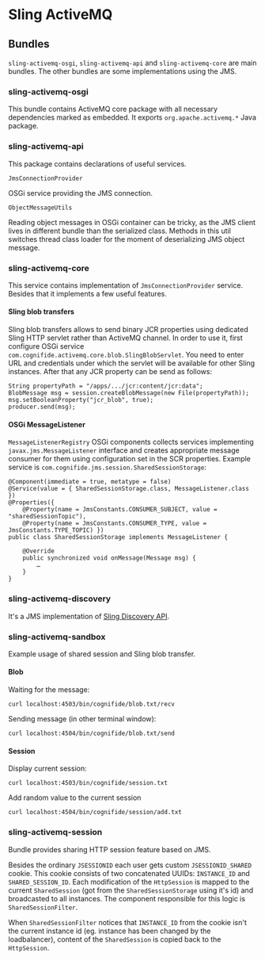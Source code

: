 # Sling ActiveMQ

## Bundles

`sling-activemq-osgi`, `sling-activemq-api` and `sling-activemq-core` are main bundles. The other bundles are some implementations using the JMS.

### sling-activemq-osgi

This bundle contains ActiveMQ core package with all necessary dependencies marked as embedded. It exports `org.apache.activemq.*` Java package.

### sling-activemq-api

This package contains declarations of useful services.

`JmsConnectionProvider`

OSGi service providing the JMS connection.

`ObjectMessageUtils`

Reading object messages in OSGi container can be tricky, as the JMS client lives in different bundle than the serialized class. Methods in this util switches thread class loader for the moment of deserializing JMS object message.

### sling-activemq-core

This service contains implementation of `JmsConnectionProvider` service. Besides that it implements a few useful features.

#### Sling blob transfers

Sling blob transfers allows to send binary JCR properties using dedicated Sling HTTP servlet rather than ActiveMQ channel. In order to use it, first configure OSGi service `com.cognifide.activemq.core.blob.SlingBlobServlet`. You need to enter URL and credentials under which the servlet will be available for other Sling instances. After that any JCR property can be send as follows:

	String propertyPath = "/apps/.../jcr:content/jcr:data";
	BlobMessage msg = session.createBlobMessage(new File(propertyPath));
	msg.setBooleanProperty("jcr_blob", true);
	producer.send(msg);

#### OSGi MessageListener

`MessageListenerRegistry` OSGi components collects services implementing `javax.jms.MessageListener` interface and creates appropriate message consumer for them using configuration set in the SCR properties. Example service is `com.cognifide.jms.session.SharedSessionStorage`:

	@Component(immediate = true, metatype = false)
	@Service(value = { SharedSessionStorage.class, MessageListener.class })
	@Properties({
		@Property(name = JmsConstants.CONSUMER_SUBJECT, value = "sharedSessionTopic"),
		@Property(name = JmsConstants.CONSUMER_TYPE, value = JmsConstants.TYPE_TOPIC) })
	public class SharedSessionStorage implements MessageListener {
	
		@Override
		public synchronized void onMessage(Message msg) {
			…
		}
	}

### sling-activemq-discovery

It's a JMS implementation of [Sling Discovery API](http://sling.apache.org/documentation/bundles/discovery-api-and-impl.html).

### sling-activemq-sandbox

Example usage of shared session and Sling blob transfer.

#### Blob

Waiting for the message:

	curl localhost:4503/bin/cognifide/blob.txt/recv

Sending message (in other terminal window):

	curl localhost:4504/bin/cognifide/blob.txt/send
    
#### Session

Display current session:

	curl localhost:4503/bin/cognifide/session.txt
	
Add random value to the current session

	curl localhost:4504/bin/cognifide/session/add.txt

### sling-activemq-session

Bundle provides sharing HTTP session feature based on JMS.

Besides the ordinary `JSESSIONID` each user gets custom `JSESSIONID_SHARED` cookie. This cookie consists of two concatenated UUIDs: `INSTANCE_ID` and `SHARED_SESSION_ID`. Each modification of the `HttpSession` is mapped to the current `SharedSession` (got from the `SharedSessionStorage` using it's id) and broadcasted to all instances. The component responsible for this logic is `SharedSessionFilter`.

When `SharedSessionFilter` notices that `INSTANCE_ID` from the cookie isn't the current instance id (eg. instance has been changed by the loadbalancer), content of the `SharedSession` is copied back to the `HttpSession`.